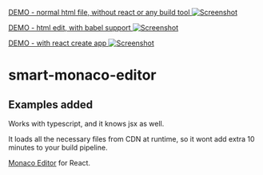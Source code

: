 [DEMO - normal html file, without react or any build tool
![Screenshot](https://unpkg.com/@spike.land/smart-monaco-editor/screenshot.png)](https://unpkg.com/@spike.land/smart-monaco-editor/index.html)

[DEMO - html edit, with babel support
![Screenshot](https://unpkg.com/@spike.land/smart-monaco-editor/screenshot-html.png)](https://unpkg.com/@spike.land/smart-monaco-editor/exampleHtml.html)

[DEMO - with react create app
![Screenshot](https://unpkg.com/@spike.land/smart-monaco-editor/screenshot-example.png)](https://unpkg.com/@spike.land/smart-monaco-editor-example/build/index.html)

# smart-monaco-editor

## Examples added

Works with typescript, and it knows jsx as well.

It loads all the necessary files from CDN at runtime, so it wont add extra 10
minutes to your build pipeline.

[Monaco Editor](https://github.com/Microsoft/monaco-editor) for React.

